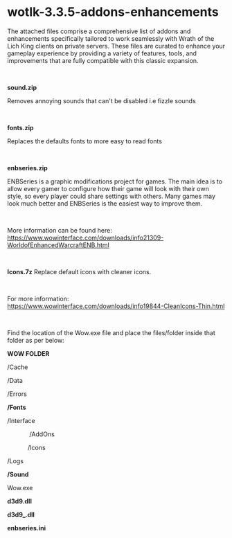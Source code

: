 # wotlk-3.3.5-addons-enhancements

<p dir="auto">The attached files comprise a comprehensive list of addons and enhancements specifically tailored to work seamlessly with Wrath of the Lich King clients on private servers. These files are curated to enhance your gameplay experience by providing a variety of features, tools, and improvements that are fully compatible with this classic expansion.</p>
<p dir="auto">&nbsp;</p>
<p dir="auto"><strong>sound.zip</strong></p>
<p dir="auto">Removes annoying sounds that can't be disabled i.e fizzle sounds</p>
<p dir="auto">&nbsp;</p>
<p dir="auto"><strong>fonts.zip</strong></p>
<p dir="auto">Replaces the defaults fonts to more easy to read fonts</p>
<p dir="auto">&nbsp;</p>
<p dir="auto"><strong>enbseries.zip</strong></p>
<p dir="auto">ENBSeries is a graphic modifications project for games. The main idea is to allow every gamer to configure how their game will look with their own style, so every player could share settings with others. Many games may look much better and ENBSeries is the easiest way to improve them.</p>
<p dir="auto">&nbsp;</p>
<p dir="auto">More information can be found here: <a href="https://www.wowinterface.com/downloads/info21309-WorldofEnhancedWarcraftENB.html" rel="nofollow">https://www.wowinterface.com/downloads/info21309-WorldofEnhancedWarcraftENB.html</a></p>
<p dir="auto">&nbsp;</p>
<p dir="auto"><strong>Icons.7z</strong> Replace default icons with cleaner icons.</p>
<p dir="auto">&nbsp;</p>
<p dir="auto">For more information: <a href="https://www.wowinterface.com/downloads/info19844-CleanIcons-Thin.html" rel="nofollow">https://www.wowinterface.com/downloads/info19844-CleanIcons-Thin.html</a></p>
<p dir="auto">&nbsp;</p>
<p dir="auto">Find the location of the Wow.exe file and place the files/folder inside that folder as per below:</p>
<p dir="auto"><strong>WOW FOLDER</strong></p>
<p dir="auto">/Cache</p>
<p dir="auto">/Data</p>
<p dir="auto">/Errors</p>
<p dir="auto"><strong>/Fonts</strong>&nbsp;</p>
<p dir="auto">/Interface</p>
<p dir="auto">&nbsp; &nbsp; &nbsp; &nbsp; &nbsp; &nbsp; &nbsp;/AddOns</p>
<p dir="auto">&nbsp; &nbsp; &nbsp; &nbsp; &nbsp; &nbsp; /Icons</p>
<p dir="auto">/Logs&nbsp;</p>
<p dir="auto"><strong>/Sound</strong>&nbsp;</p>
<p dir="auto">Wow.exe&nbsp;</p>
<p dir="auto"><strong>d3d9.dll</strong>&nbsp;</p>
<p dir="auto"><strong>d3d9_.dll</strong>&nbsp;</p>
<p dir="auto"><strong>enbseries.ini</strong></p>
